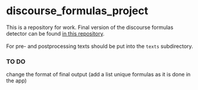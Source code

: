 # discourse_formulas_project
This is a repository for work. Final version of the discourse formulas detector can be found [in this repository](https://github.com/kategerasimenko/discourse_formulas/).<br>
<br>
For pre- and postprocessing texts should be put into the `texts` subdirectory.

### TO DO
change the format of final output (add a list unique formulas as it is done in the app)
